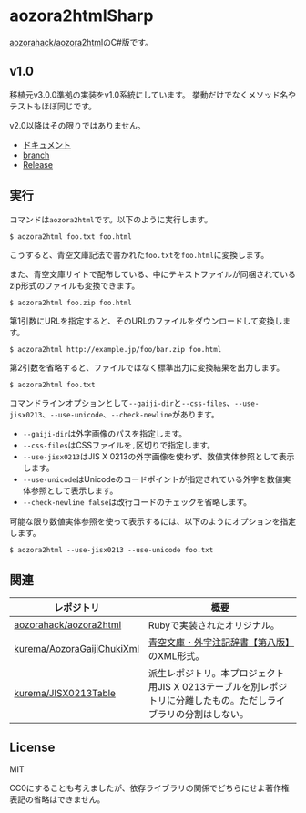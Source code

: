 # aozora2htmlSharp
[aozorahack/aozora2html](https://github.com/aozorahack/aozora2html)のC#版です。

## v1.0
移植元v3.0.0準拠の実装をv1.0系統にしています。
挙動だけでなくメソッド名やテストもほぼ同じです。

v2.0以降はその限りではありません。

* [ドキュメント](docs/v1.0/readme.md)
* [branch](https://github.com/kurema/aozora2htmlSharp/tree/v1.0)
* [Release](https://github.com/kurema/aozora2htmlSharp/releases/tag/v1.0.0)

## 実行
コマンドは`aozora2html`です。以下のように実行します。

```shell-session
$ aozora2html foo.txt foo.html
```

こうすると、青空文庫記法で書かれた`foo.txt`を`foo.html`に変換します。

また、青空文庫サイトで配布している、中にテキストファイルが同梱されているzip形式のファイルも変換できます。

```shell-session
$ aozora2html foo.zip foo.html
```

第1引数にURLを指定すると、そのURLのファイルをダウンロードして変換します。

```shell-session
$ aozora2html http://example.jp/foo/bar.zip foo.html
```

第2引数を省略すると、ファイルではなく標準出力に変換結果を出力します。

```shell-session
$ aozora2html foo.txt
```

コマンドラインオプションとして`--gaiji-dir`と`--css-files`、`--use-jisx0213`、`--use-unicode`、`--check-newline`があります。

* `--gaiji-dir`は外字画像のパスを指定します。
* `--css-files`はCSSファイルを`,`区切りで指定します。
* `--use-jisx0213`はJIS X 0213の外字画像を使わず、数値実体参照として表示します。
* `--use-unicode`はUnicodeのコードポイントが指定されている外字を数値実体参照として表示します。
* `--check-newline false`は改行コードのチェックを省略します。

可能な限り数値実体参照を使って表示するには、以下のようにオプションを指定します。

```shell-session
$ aozora2html --use-jisx0213 --use-unicode foo.txt
```

## 関連
| レポジトリ | 概要 |
| -- | -- |
| [aozorahack/aozora2html](https://github.com/aozorahack/aozora2html) | Rubyで実装されたオリジナル。 |
| [kurema/AozoraGaijiChukiXml](https://github.com/kurema/AozoraGaijiChukiXml) | [青空文庫・外字注記辞書【第八版】](https://www.aozora.gr.jp/gaiji_chuki/)のXML形式。 |
| [kurema/JISX0213Table](https://github.com/kurema/JISX0213Table) | 派生レポジトリ。本プロジェクト用JIS X 0213テーブルを別レポジトリに分離したもの。ただしライブラリの分割はしない。 |

## License
MIT

CC0にすることも考えましたが、依存ライブラリの関係でどちらにせよ著作権表記の省略はできません。
